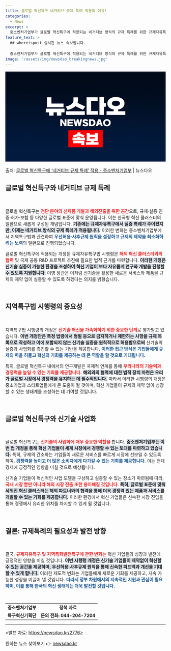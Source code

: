 ```yaml
---
title: 글로벌 혁신특구 네거티브 규제 특례 적용의 이유!
categories:
  - News
excerpt: >
  중소벤처기업부가 글로벌 혁신특구에 적용되는 네거티브 방식의 규제 특례를 위한 규제자유특구 및 지역특화발전특구…
feature_text: >
  ## whereispost 실시간 뉴스 속보입니다.

  중소벤처기업부가 글로벌 혁신특구에 적용되는 네거티브 방식의 규제 특례를 위한 규제자유특구 및 지역특화발전특구…
image: '/assets/img/newsdao_breakingnews.jpg'
---
```


![뉴스다오 속보](/assets/img/newsdao_breakingnews.jpg)

<p>출처: <a href="https://newsdao.kr/2776" rel="dofollow">글로벌 혁신특구에 ‘네거티브 규제 특례’ 적용 - 중소벤처기업부</a> | 뉴스다오</p>

<h2 data-ke-size="size26">글로벌 혁신특구와 네거티브 규제 특례</h2>

<p data-ke-size="size16">&nbsp;</p>

글로벌 혁신특구는 <b><span style="color: #ee2323;">첨단 분야의 신제품 개발과 해외진출을 위한 공간</span></b>으로, 규제·실증·인증·허가·보험 등 다양한 글로벌 표준에 맞춰 운영됩니다. 이는 한국형 혁신 클러스터의 일환으로 새롭게 구성된 개념입니다. <b><span style="background-color: #21538527;">기존에는 규제자유특구에서 실증 특례가 주어졌지만, 이제는 네거티브 방식의 규제 특례가 적용됩니다.</span></b> 이러한 변화는 중소벤처기업부에서 지역특구법과 관련하여 <b><span style="color: #1a5490;">우선허용·사후규제 원칙을 설정하고 규제의 제약을 최소화하려는 노력</span></b>의 일환으로 진행되었습니다.

글로벌 혁신특구에 적용되는 개정된 규제자유특구법 시행령은 <b><span style="color: #ee2323;">해외 혁신 클러스터와의 협력</span></b> 및 국제 공동 R&D 프로젝트 추진에 필요한 법적 근거를 마련합니다. <b><span style="background-color: #21538527;">이러한 개정은 신기술 실증이 가능한 환경을 조성하여 혁신 기업이 보다 자유롭게 연구와 개발을 진행할 수 있도록 지원합니다.</span></b> 이영 장관은 이처럼 신기술을 활용한 새로운 서비스와 제품을 규제의 제약 없이 실증할 수 있도록 하겠다는 의지를 밝혔습니다.

<p data-ke-size="size16">&nbsp;</p>

<h2 data-ke-size="size26">지역특구법 시행령의 중요성</h2>

<p data-ke-size="size16">&nbsp;</p>

지역특구법 시행령의 개정은 <b><span style="color: #ee2323;">신기술 혁신을 가속화하기 위한 중요한 단계</span></b>로 평가받고 있습니다. <b><span style="background-color: #21538527;">이번 개정안은 특정 법령에서 형벌 등으로 금지하거나 제한하는 사항을 규제 목록으로 작성하고 이에 포함되지 않는 신기술 실증을 원칙적으로 허용함으로써</span></b> 신기술의 실증과 사업화를 촉진할 수 있는 기반을 제공합니다. <b><span style="color: #1a5490;">이러한 접근 방식은 기업들에게 규제의 벽을 허물고 혁신의 기회를 제공하는 데 큰 역할을 할 것으로 기대됩니다.</span></b>

특히, 글로벌 혁신특구 내에서의 연구개발은 국제적 연계를 통해 <b><span style="color: #ee2323;">우리나라의 기술력과 경쟁력을 높일 수 있는 기회를 제공합니다.</span></b> <b><span style="background-color: #21538527;">해외와의 협력에 대한 법적 장치 마련은 우리가 글로벌 시장에서 경쟁력을 유지하는 데 필수적입니다.</span></b> 따라서 이러한 시행령의 개정은 중소기업과 스타트업들에게 큰 도움이 될 것이며, 혁신 기업들이 규제의 제약 없이 성장할 수 있는 생태계를 조성하는 데 기여할 것입니다.

<p data-ke-size="size16">&nbsp;</p>

<h2 data-ke-size="size26">글로벌 혁신특구와 신기술 사업화</h2>

<p data-ke-size="size16">&nbsp;</p>

글로벌 혁신특구는 <b><span style="color: #ee2323;">신기술의 사업화에 매우 중요한 역할을</span></b> 합니다. <b><span style="background-color: #21538527;">중소벤처기업부는 이번 법 개정을 통해 혁신 기업들이 세계 시장에서 경쟁할 수 있는 토대를 마련하고 있습니다.</span></b> 특히, 규제의 간소화는 기업들이 새로운 서비스를 빠르게 시장에 선보일 수 있도록 하여, <b><span style="color: #1a5490;">경쟁력을 높이고 더 많은 소비자에게 다가갈 수 있는 기회를 제공합니다.</span></b> 이는 전체 경제에 긍정적인 영향을 미칠 것으로 예상됩니다.

신기술 기업들이 혁신적인 사업 모델을 구상하고 실증할 수 있는 장소가 마련됨에 따라, <b><span style="color: #ee2323;">국내 시장 뿐만 아니라 해외 시장 진출 또한 용이해질 것입니다.</span></b> <b><span style="background-color: #21538527;">특히, 글로벌 표준에 맞춰 세워진 혁신 클러스터는 해외 파트너와의 협력을 통해 더욱 경쟁력 있는 제품과 서비스를 개발할 수 있는 기회를 제공합니다.</span></b> 이러한 환경에서 혁신 기업들은 신속한 시장 진입을 통해 경쟁에서 유리한 위치를 차지할 수 있게 될 것입니다.

<p data-ke-size="size16">&nbsp;</p>

<h2 data-ke-size="size26">결론: 규제특례의 필요성과 발전 방향</h2>

<p data-ke-size="size16">&nbsp;</p>

결국, <b><span style="color: #ee2323;">규제자유특구 및 지역특화발전특구에 관한 변화는</span></b> 혁신 기업들의 성장과 발전에 긍정적인 영향을 미칠 것입니다. <b><span style="background-color: #21538527;">이번 시행령 개정은 신기술 기업들이 제약없이 혁신할 수 있는 공간을 제공하며, 우선허용·사후규제 원칙을 통해 신속한 피드백과 개선을 기대할 수 있게 합니다.</span></b> 이러한 제도적 변화는 기업들에게 새로운 기회를 제공하고, 지속 가능한 성장을 이끌어 낼 것입니다. <b><span style="color: #1a5490;">따라서 정부 차원에서의 지속적인 지원과 관심이 필요하며, 이를 통해 한국의 혁신 생태계는 더욱 발전할 것입니다.</span></b>

<p data-ke-size="size16">&nbsp;</p>

<table style="border-collapse: collapse; width: 100%;">
    <tr>
        <td style="text-align: center; height: 17px;"><b>중소벤처기업부</b></td>
        <td style="text-align: center; height: 17px;"><b>정책 자료</b></td>
    </tr>
    <tr>
        <td style="text-align: center; height: 17px;"><b>특구혁신기획단</b></td>
        <td style="text-align: center; height: 17px;"><b>문의 전화: 044-204-7204</b></td>
    </tr>
</table>

<hr>

<발표 자료: https://newsdao.kr/2776> 

원하는 뉴스 찾아보기 👉 <a href="https://newsdao.kr" rel="dofollow">newsdao.kr</a>


